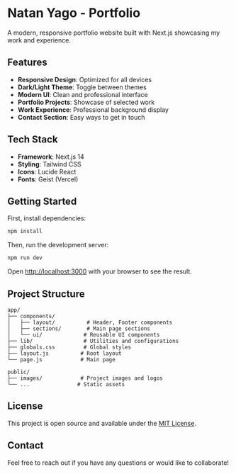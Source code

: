 # Natan Yago - Portfolio

A modern, responsive portfolio website built with Next.js showcasing my work and experience.

## Features

- **Responsive Design**: Optimized for all devices
- **Dark/Light Theme**: Toggle between themes
- **Modern UI**: Clean and professional interface
- **Portfolio Projects**: Showcase of selected work
- **Work Experience**: Professional background display
- **Contact Section**: Easy ways to get in touch

## Tech Stack

- **Framework**: Next.js 14
- **Styling**: Tailwind CSS
- **Icons**: Lucide React
- **Fonts**: Geist (Vercel)

## Getting Started

First, install dependencies:

```bash
npm install
```

Then, run the development server:

```bash
npm run dev
```

Open [http://localhost:3000](http://localhost:3000) with your browser to see the result.

## Project Structure

```
app/
├── components/
│   ├── layout/          # Header, Footer components
│   ├── sections/        # Main page sections
│   └── ui/             # Reusable UI components
├── lib/                # Utilities and configurations
├── globals.css         # Global styles
├── layout.js          # Root layout
└── page.js            # Main page

public/
├── images/            # Project images and logos
└── ...               # Static assets
```

## License

This project is open source and available under the [MIT License](LICENSE).

## Contact

Feel free to reach out if you have any questions or would like to collaborate!